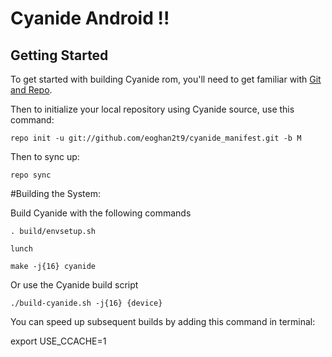 Cyanide Android !!
==============

Getting Started
---------------

To get started with building Cyanide rom, you'll need to get
familiar with [Git and Repo](https://source.android.com/source/using-repo.html).

Then to initialize your local repository using Cyanide source, use this command:

    repo init -u git://github.com/eoghan2t9/cyanide_manifest.git -b M

Then to sync up:

    repo sync

#Building the System:

Build Cyanide with the following commands

    . build/envsetup.sh

    lunch

    make -j{16} cyanide

Or use the Cyanide build script

    ./build-cyanide.sh -j{16} {device}

You can speed up subsequent builds by adding this command in terminal:

export USE_CCACHE=1

